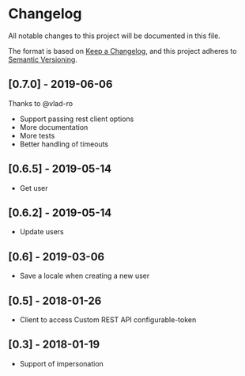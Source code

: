 # Changelog

All notable changes to this project will be documented in this file.

The format is based on [Keep a Changelog](https://keepachangelog.com/en/1.0.0/),
and this project adheres to [Semantic Versioning](https://semver.org/spec/v2.0.0.html).

## [0.7.0] - 2019-06-06

Thanks to @vlad-ro

* Support passing rest client options
* More documentation
* More tests
* Better handling of timeouts

## [0.6.5] - 2019-05-14

* Get user

## [0.6.2] - 2019-05-14

* Update users

## [0.6] - 2019-03-06

* Save a locale when creating a new user

## [0.5] - 2018-01-26

* Client to access Custom REST API configurable-token

## [0.3] - 2018-01-19

* Support of impersonation